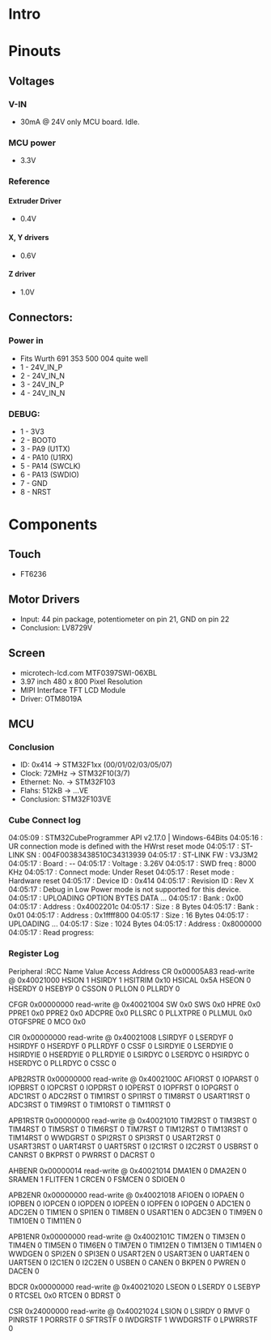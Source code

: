 # Intro


# Pinouts
## Voltages
### V-IN 
 - 30mA @ 24V only MCU board. Idle.

### MCU power
 - 3.3V

### Reference
#### Extruder Driver
 - 0.4V

#### X, Y drivers
 - 0.6V

#### Z driver
 - 1.0V

## Connectors:

### Power in
- Fits Wurth 691 353 500 004 quite well
- 1 - 24V_IN_P
- 2 - 24V_IN_N
- 3 - 24V_IN_P 
- 4 - 24V_IN_N

### DEBUG:
- 1 - 3V3
- 2 - BOOT0
- 3 - PA9 (U1TX)
- 4 - PA10 (U1RX)
- 5 - PA14 (SWCLK)
- 6 - PA13 (SWDIO)
- 7 - GND
- 8 - NRST

# Components

## Touch
 - FT6236

## Motor Drivers
 - Input: 44 pin package, potentiometer on pin 21, GND on pin 22
 - Conclusion: LV8729V

## Screen
 - microtech-lcd.com MTF0397SWI-06XBL
 - 3.97 inch 480 x 800 Pixel Resolution
 - MIPI Interface TFT LCD Module
 - Driver: OTM8019A

## MCU
### Conclusion
 - ID: 0x414 -> STM32F1xx (00/01/02/03/05/07)
 - Clock: 72MHz -> STM32F10(3/7)
 - Ethernet: No. -> STM32F103
 - Flahs: 512kB -> ...VE
 - Conclusion: STM32F103VE



### Cube Connect log
  04:05:09 : STM32CubeProgrammer API v2.17.0 | Windows-64Bits 
  04:05:16 : UR connection mode is defined with the HWrst reset mode
  04:05:17 : ST-LINK SN  : 004F00383438510C34313939
  04:05:17 : ST-LINK FW  : V3J3M2
  04:05:17 : Board       : --
  04:05:17 : Voltage     : 3.26V
  04:05:17 : SWD freq    : 8000 KHz
  04:05:17 : Connect mode: Under Reset
  04:05:17 : Reset mode  : Hardware reset
  04:05:17 : Device ID   : 0x414
  04:05:17 : Revision ID : Rev X
  04:05:17 : Debug in Low Power mode is not supported for this device.
  04:05:17 : UPLOADING OPTION BYTES DATA ...
  04:05:17 :   Bank          : 0x00
  04:05:17 :   Address       : 0x4002201c
  04:05:17 :   Size          : 8 Bytes
  04:05:17 :   Bank          : 0x01
  04:05:17 :   Address       : 0x1ffff800
  04:05:17 :   Size          : 16 Bytes
  04:05:17 : UPLOADING ...
  04:05:17 :   Size          : 1024 Bytes
  04:05:17 :   Address       : 0x8000000
  04:05:17 : Read progress:

### Register Log
Peripheral :RCC
Name	Value	Access	Address
CR	0x00005A83	read-write	@ 0x40021000
 HSION	1
 HSIRDY	1
 HSITRIM	0x10
 HSICAL	0x5A
 HSEON	0
 HSERDY	0
 HSEBYP	0
 CSSON	0
 PLLON	0
 PLLRDY	0

CFGR	0x00000000	read-write	@ 0x40021004
 SW	0x0
 SWS	0x0
 HPRE	0x0
 PPRE1	0x0
 PPRE2	0x0
 ADCPRE	0x0
 PLLSRC	0
 PLLXTPRE	0
 PLLMUL	0x0
 OTGFSPRE	0
 MCO	0x0

CIR	0x00000000	read-write	@ 0x40021008
 LSIRDYF	0
 LSERDYF	0
 HSIRDYF	0
 HSERDYF	0
 PLLRDYF	0
 CSSF	0
 LSIRDYIE	0
 LSERDYIE	0
 HSIRDYIE	0
 HSERDYIE	0
 PLLRDYIE	0
 LSIRDYC	0
 LSERDYC	0
 HSIRDYC	0
 HSERDYC	0
 PLLRDYC	0
 CSSC	0

APB2RSTR	0x00000000	read-write	@ 0x4002100C
 AFIORST	0
 IOPARST	0
 IOPBRST	0
 IOPCRST	0
 IOPDRST	0
 IOPERST	0
 IOPFRST	0
 IOPGRST	0
 ADC1RST	0
 ADC2RST	0
 TIM1RST	0
 SPI1RST	0
 TIM8RST	0
 USART1RST	0
 ADC3RST	0
 TIM9RST	0
 TIM10RST	0
 TIM11RST	0

APB1RSTR	0x00000000	read-write	@ 0x40021010
 TIM2RST	0
 TIM3RST	0
 TIM4RST	0
 TIM5RST	0
 TIM6RST	0
 TIM7RST	0
 TIM12RST	0
 TIM13RST	0
 TIM14RST	0
 WWDGRST	0
 SPI2RST	0
 SPI3RST	0
 USART2RST	0
 USART3RST	0
 UART4RST	0
 UART5RST	0
 I2C1RST	0
 I2C2RST	0
 USBRST	0
 CANRST	0
 BKPRST	0
 PWRRST	0
 DACRST	0

AHBENR	0x00000014	read-write	@ 0x40021014
 DMA1EN	0
 DMA2EN	0
 SRAMEN	1
 FLITFEN	1
 CRCEN	0
 FSMCEN	0
 SDIOEN	0

APB2ENR	0x00000000	read-write	@ 0x40021018
 AFIOEN	0
 IOPAEN	0
 IOPBEN	0
 IOPCEN	0
 IOPDEN	0
 IOPEEN	0
 IOPFEN	0
 IOPGEN	0
 ADC1EN	0
 ADC2EN	0
 TIM1EN	0
 SPI1EN	0
 TIM8EN	0
 USART1EN	0
 ADC3EN	0
 TIM9EN	0
 TIM10EN	0
 TIM11EN	0

APB1ENR	0x00000000	read-write	@ 0x4002101C
 TIM2EN	0
 TIM3EN	0
 TIM4EN	0
 TIM5EN	0
 TIM6EN	0
 TIM7EN	0
 TIM12EN	0
 TIM13EN	0
 TIM14EN	0
 WWDGEN	0
 SPI2EN	0
 SPI3EN	0
 USART2EN	0
 USART3EN	0
 UART4EN	0
 UART5EN	0
 I2C1EN	0
 I2C2EN	0
 USBEN	0
 CANEN	0
 BKPEN	0
 PWREN	0
 DACEN	0

BDCR	0x00000000	read-write	@ 0x40021020
 LSEON	0
 LSERDY	0
 LSEBYP	0
 RTCSEL	0x0
 RTCEN	0
 BDRST	0

CSR	0x24000000	read-write	@ 0x40021024
 LSION	0
 LSIRDY	0
 RMVF	0
 PINRSTF	1
 PORRSTF	0
 SFTRSTF	0
 IWDGRSTF	1
 WWDGRSTF	0
 LPWRRSTF	0





